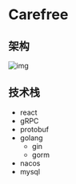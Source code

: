 # Carefree

## 架构
![img](https://else-1304079738.cos.ap-beijing.myqcloud.com/WX20201208-130305%402x.png)
## 技术栈
- react
- gRPC
- protobuf
- golang
  - gin
  - gorm
- nacos
- mysql